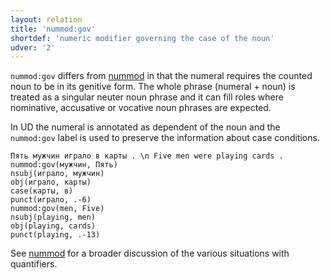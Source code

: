 ```yaml
---
layout: relation
title: 'nummod:gov'
shortdef: 'numeric modifier governing the case of the noun'
udver: '2'
---
```


`nummod:gov` differs from [nummod]()
in that the numeral requires the counted noun to be in its genitive form.
The whole phrase (numeral + noun) is treated as a singular neuter noun phrase
and it can fill roles where nominative, accusative or vocative noun phrases are expected.

In UD the numeral is annotated as dependent of the noun and the `nummod:gov` label is used to preserve
the information about case conditions.

~~~ sdparse
Пять мужчин играло в карты . \n Five men were playing cards .
nummod:gov(мужчин, Пять)
nsubj(играло, мужчин)
obj(играло, карты)
case(карты, в)
punct(играло, .-6)
nummod:gov(men, Five)
nsubj(playing, men)
obj(playing, cards)
punct(playing, .-13)
~~~

See [nummod]() for a broader discussion of the various situations with quantifiers.
<!-- Interlanguage links updated St lis 3 20:59:03 CET 2021 -->
